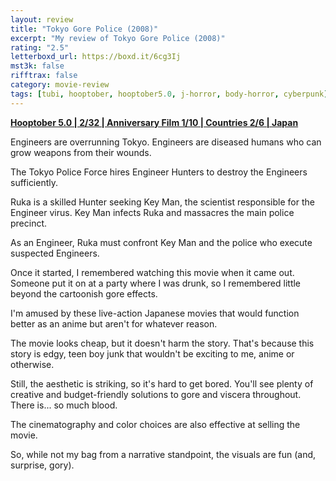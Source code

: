 ```yaml
---
layout: review
title: "Tokyo Gore Police (2008)"
excerpt: "My review of Tokyo Gore Police (2008)"
rating: "2.5"
letterboxd_url: https://boxd.it/6cg3Ij
mst3k: false
rifftrax: false
category: movie-review
tags: [tubi, hooptober, hooptober5.0, j-horror, body-horror, cyberpunk]
---
```


<b><a href="https://boxd.it/pRFMi/detail" target="_blank" rel="noopener">Hooptober 5.0 | 2/32 | Anniversary Film 1/10 | Countries 2/6 | Japan</a></b>

Engineers are overrunning Tokyo. Engineers are diseased humans who can grow weapons from their wounds.

The Tokyo Police Force hires Engineer Hunters to destroy the Engineers sufficiently.

Ruka is a skilled Hunter seeking Key Man, the scientist responsible for the Engineer virus. Key Man infects Ruka and massacres the main police precinct.

As an Engineer, Ruka must confront Key Man and the police who execute suspected Engineers.

Once it started, I remembered watching this movie when it came out. Someone put it on at a party where I was drunk, so I remembered little beyond the cartoonish gore effects.

I'm amused by these live-action Japanese movies that would function better as an anime but aren't for whatever reason.

The movie looks cheap, but it doesn't harm the story. That's because this story is edgy, teen boy junk that wouldn't be exciting to me, anime or otherwise.

Still, the aesthetic is striking, so it's hard to get bored. You'll see plenty of creative and budget-friendly solutions to gore and viscera throughout. There is... so much blood.

The cinematography and color choices are also effective at selling the movie.

So, while not my bag from a narrative standpoint, the visuals are fun (and, surprise, gory).
